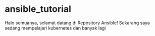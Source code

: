# ansible_tutorial

Halo semuanya, selamat datang di Repository Ansible!
Sekarang saya sedang mempelajari kubernetes dan banyak lagi
